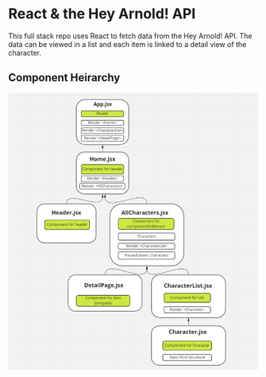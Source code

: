 # React & the Hey Arnold! API

This full stack repo uses React to fetch data from the Hey Arnold! API. The data can be viewed in a list and each item is linked to a detail view of the character.

## Component Heirarchy

![component heirarchy](./Component-Heirarchy.png)

